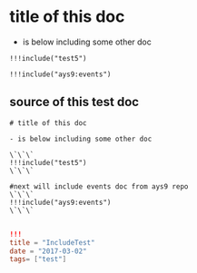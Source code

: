 
# title of this doc

- is below including some other doc

```
!!!include("test5")
```

```
!!!include("ays9:events")
```

## source of this test doc

```
# title of this doc

- is below including some other doc

\`\`\`
!!!include("test5")
\`\`\`

#next will include events doc from ays9 repo
\`\`\`
!!!include("ays9:events")
\`\`\`


```


```toml
!!!
title = "IncludeTest"
date = "2017-03-02"
tags= ["test"]
```

